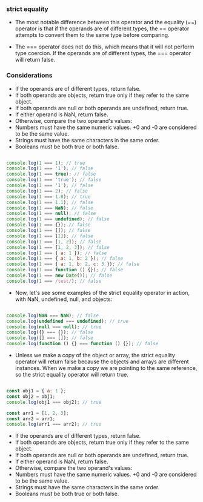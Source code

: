 ### strict equality

- The most notable difference between this operator and the equality (==) operator is that if the operands are of different types, the == operator attempts to convert them to the same type before comparing.

- The === operator does not do this, which means that it will not perform type coercion. If the operands are of different types, the === operator will return false.

### Considerations

- If the operands are of different types, return false.
- If both operands are objects, return true only if they refer to the same object.
- If both operands are null or both operands are undefined, return true.
- If either operand is NaN, return false.
- Otherwise, compare the two operand's values:
- Numbers must have the same numeric values. +0 and -0 are considered to be the same value.
- Strings must have the same characters in the same order.
- Booleans must be both true or both false.

```js

console.log(1 === 1); // true
console.log(1 === '1'); // false
console.log(1 === true); // false
console.log(1 === 'true'); // false
console.log(1 === '1'); // false
console.log(1 === 2); // false
console.log(1 === 1.0); // true
console.log(1 === 1.1); // false
console.log(1 === NaN); // false
console.log(1 === null); // false
console.log(1 === undefined); // false
console.log(1 === {}); // false
console.log(1 === []); // false
console.log(1 === [1]); // false
console.log(1 === [1, 2]); // false
console.log(1 === [1, 2, 3]); // false
console.log(1 === { a: 1 }); // false
console.log(1 === { a: 1, b: 2 }); // false
console.log(1 === { a: 1, b: 2, c: 3 }); // false
console.log(1 === function () {}); // false
console.log(1 === new Date()); // false
console.log(1 === /test/); // false

```

- Now, let's see some examples of the strict equality operator in action, with NaN, undefined,
null, and objects:

```js

console.log(NaN === NaN); // false
console.log(undefined === undefined); // true
console.log(null === null); // true
console.log({} === {}); // false
console.log([] === []); // false
console.log(function () {} === function () {}); // false

```

- Unless we make a copy of the object or array, the strict equality operator will return false because the objects and arrays are different instances. When we make a copy we are pointing to the same reference, so the strict equality operator will return true.

```js

const obj1 = { a: 1 };
const obj2 = obj1;
console.log(obj1 === obj2); // true

const arr1 = [1, 2, 3];
const arr2 = arr1;
console.log(arr1 === arr2); // true

```

- If the operands are of different types, return false.
- If both operands are objects, return true only if they refer to the same object.
- If both operands are null or both operands are undefined, return true.
- If either operand is NaN, return false.
- Otherwise, compare the two operand's values:
- Numbers must have the same numeric values. +0 and -0 are considered to be the same value.
- Strings must have the same characters in the same order.
- Booleans must be both true or both false.
